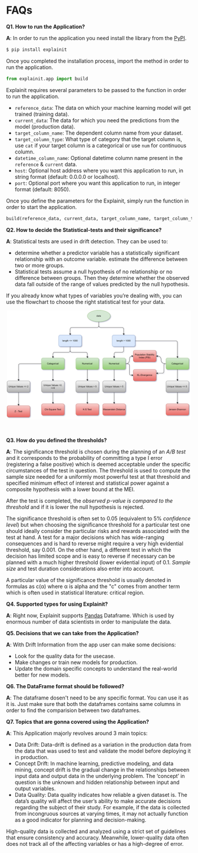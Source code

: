 # FAQs

**Q1. How to run the Application?**

**A**: In order to run the application you need install the library from the [PyPI](https://pypi.org/project/explainit/).
```python
$ pip install explainit
```
Once you completed the installation process, import the method in order to run the application.
```python
from explainit.app import build
```
Explainit requires several parameters to be passed to the function in order to run the application.
 - `reference_data`: The data on which your machine learning model will get trained (training data).
 - `current_data`: The data for which you need the predictions from the model (production data).
 - `target_column_name`: The dependent column name from your dataset.
 - `target_column_type`: What type of category that the target column is, use `cat` if your target column is a categorical or use `num` for continuous column.
 - `datetime_column_name`: Optional datetime column name present in the `reference` & `current` data.
 - `host`: Optional host address where you want this application to run, in string format (default: 0.0.0.0 or localhost).
 - `port`: Optional port where you want this application to run, in integer format (default: 8050).

Once you define the parameters for the Explainit, simply run the function in order to start the application.
```python
build(reference_data, current_data, target_column_name, target_column_type, datetime_column_name, host, port)
```

**Q2. How to decide the Statistical-tests and their significance?**

**A**: Statistical tests are used in drift detection. They can be used to:

 - determine whether a predictor variable has a statistically significant relationship with an outcome variable.
    estimate the difference between two or more groups.
 - Statistical tests assume a null hypothesis of no relationship or no difference between groups. Then they determine whether the observed data fall outside of the range of values predicted by the null hypothesis.

If you already know what types of variables you’re dealing with, you can use the flowchart to choose the right statistical test for your data.
<p align="center">
    <img src="./assets/statistical-tests.png" width="500" hight="5000">
</p>
<br />

**Q3. How do you defined the thresholds?**

**A**: The significance threshold is chosen during the planning of an *A/B test* and it corresponds to the probability of committing a type I error (registering a false positive) which is deemed acceptable under the specific circumstances of the test in question. The threshold is used to compute the sample size needed for a uniformly most powerful test at that threshold and specified minimum effect of interest and statistical power against a composite hypothesis with a lower bound at the MEI.

After the test is completed, the *observed p-value is compared to the threshold* and if it is lower the null hypothesis is rejected.

The significance threshold is often set to 0.05 (equivalent to 5% *confidence level*) but when choosing the significance threshold for a particular test one should ideally consider the particular risks and rewards associated with the test at hand. A test for a major decisions which has wide-ranging consequences and is hard to reverse might require a very high evidential threshold, say 0.001. On the other hand, a different test in which the decision has limited scope and is easy to reverse if necessary can be planned with a much higher threshold (lower evidential input) of 0.1. *Sample size* and test duration considerations also enter into account.

A particular value of the significance threshold is usually denoted in formulas as c(α) where α is alpha and the "c" comes from another term which is often used in statistical literature: critical region.

**Q4. Supported types for using Explainit?**

**A**: Right now, Explainit supports [Pandas](https://pandas.pydata.org/) Dataframe. Which is used by enormous number of data scientists in order to manipulate the data.

**Q5. Decisions that we can take from the Application?**

**A**: With Drift Information from the app user can make some decisions:
 - Look for the quality data for the usecase.
 - Make changes or train new models for production.
 - Update the domain specific concepts to understand the real-world better for new models.

**Q6. The DataFrame format should be followed?**

**A**: The dataframe dosen't need to be any specific format. You can use it as it is. Just make sure that both the dataframes contains same columns in order to find the comparision between two dataframes.

**Q7. Topics that are gonna covered using the Application?**

**A**: This Application majorly revolves around 3 main topics:
 - Data Drift: Data-drift is defined as a variation in the production data from the data that was used to test and validate the model before deploying it in production.
 - Concept Drift: In machine learning, predictive modeling, and data mining, concept drift is the gradual change in the relationships between input data and output data in the underlying problem. The ‘concept’ in question is the unknown and hidden relationship between input and output variables.
 - Data Quality: Data quality indicates how reliable a given dataset is. The data’s quality will affect the user’s ability to make accurate decisions regarding the subject of their study. For example, if the data is collected from incongruous sources at varying times, it may not actually function as a good indicator for planning and decision-making.

High-quality data is collected and analyzed using a strict set of guidelines that ensure consistency and accuracy. Meanwhile, lower-quality data often does not track all of the affecting variables or has a high-degree of error.

